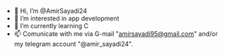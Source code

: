 - 👋 Hi, I’m @AmirSayadi24
- 👀 I’m interested in app development
- 🌱 I’m currently learning C
- 📫 Comunicate with me via G-mail "amirsayadi95@gmail.com" and/or my telegram account "@amir_sayadi24".

<!---
AmirSayadi24/AmirSayadi24 is a ✨ special ✨ repository because its `README.md` (this file) appears on your GitHub profile.
You can click the Preview link to take a look at your changes.
--->
